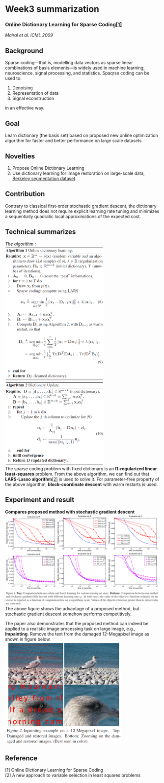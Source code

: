 # Week3 summarization
### Online Dictionary Learning for Sparse Coding[[1]](https://www.di.ens.fr/~fbach/mairal_icml09.pdf)<br>
*Mairal et al. ICML 2009*

## Background
Sparse coding—that is, modelling data vectors as sparse linear combinations of basis elements—is widely used in machine learning, neuroscience, signal processing, and statistics. 
Spaqrse coding can be used to:
1. Denoising
2. Representation of data
3. Signal econstruction

in an effective way.


## Goal
Learn dictionary (the basis set) based on proposed new online optimization algorithm for faster and better performance on large scale datasets.

## Novelties
1. Propose Online Dictionary Learning 
2. Use dictionary learning for image restoration on large-scale data, [Berkeley segmentation dataset](https://www2.eecs.berkeley.edu/Research/Projects/CS/vision/bsds/).

## Contribution
Contrary to classical first-order stochastic gradient descent, the dictionary learning method does not require explicit learning rate tuning and minimizes a sequentially quadratic local approximations of the expected cost.

## Technical summarizes
*The algorithm :<br>*
<img src="https://github.com/thtang/aMMAI2018-paper-summary/blob/master/Online%20Dictionary%20Learning%20for%20Sparse%20Coding/a1.png" width="320">
<img src="https://github.com/thtang/aMMAI2018-paper-summary/blob/master/Online%20Dictionary%20Learning%20for%20Sparse%20Coding/a2.png" width="320"><br>
The sparse coding problem with fixed dictionary is an **l1-regularized linear least-squares** problem. From the above algorithm, we can find out that **LARS-Lasso algorithm**[[2]]("https://academic.oup.com/imajna/article/20/3/389/777743") is used to solve it. For parameter-free property of the above algorithm, **block-coordinate descent** with warm restarts is used.
## Experiment and result
**Compares proposed method with stochastic gradient descent**
<img src="https://github.com/thtang/aMMAI2018-paper-summary/blob/master/Online%20Dictionary%20Learning%20for%20Sparse%20Coding/f1.png" >
The above figure shows the advantage of a proposed method, but stochastic gradient descent somehow performs competitively.

The paper also demonstrates that the proposed method can indeed be applied to a realistic image processing task on large image, e.g., **Impainting**. Remove the text from the damaged 12-Megapixel image as shown in figure below.
<img src="https://github.com/thtang/aMMAI2018-paper-summary/blob/master/Online%20Dictionary%20Learning%20for%20Sparse%20Coding/f2.png" width="380">

## Reference
[1] Online Dictionary Learning for Sparse Coding <br>
[2] A new approach to variable selection in least squares problems
